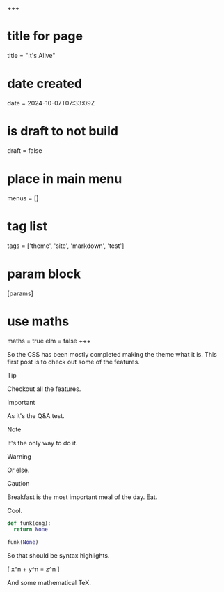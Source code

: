 +++
# title for page
title = "It's Alive"
# date created
date = 2024-10-07T07:33:09Z
# is draft to not build
draft = false
# place in main menu
menus = []
# tag list
tags = ['theme', 'site', 'markdown', 'test']
# param block
[params]
# use maths
maths = true
elm = false
+++

So the CSS has been mostly completed making the theme what it is. This first
post is to check out some of the features.

> [!TIP]
> Checkout all the features.

> [!IMPORTANT]
> As it's the Q&A test.

> [!NOTE]
> It's the only way to do it.

> [!WARNING]
> Or else.

> [!CAUTION]
> Breakfast is the most important meal of the day. Eat.

Cool.

```python
def funk(ong):
  return None

funk(None)
```

So that should be syntax highlights.

\[ x^n + y^n = z^n \]

And some mathematical TeX.
